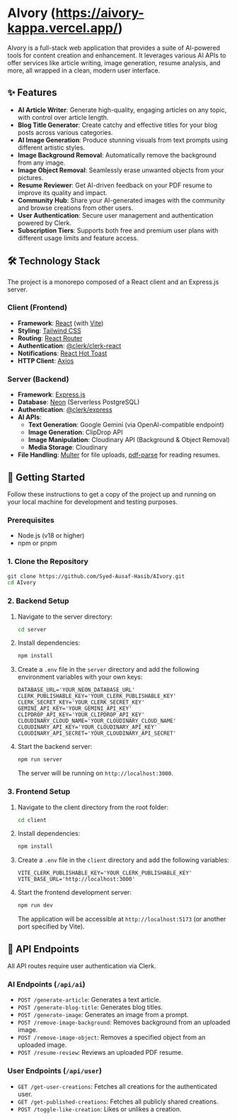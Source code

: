 # AIvory (https://aivory-kappa.vercel.app/)

AIvory is a full-stack web application that provides a suite of AI-powered tools for content creation and enhancement. It leverages various AI APIs to offer services like article writing, image generation, resume analysis, and more, all wrapped in a clean, modern user interface.

## ✨ Features

- **AI Article Writer**: Generate high-quality, engaging articles on any topic, with control over article length.
- **Blog Title Generator**: Create catchy and effective titles for your blog posts across various categories.
- **AI Image Generation**: Produce stunning visuals from text prompts using different artistic styles.
- **Image Background Removal**: Automatically remove the background from any image.
- **Image Object Removal**: Seamlessly erase unwanted objects from your pictures.
- **Resume Reviewer**: Get AI-driven feedback on your PDF resume to improve its quality and impact.
- **Community Hub**: Share your AI-generated images with the community and browse creations from other users.
- **User Authentication**: Secure user management and authentication powered by Clerk.
- **Subscription Tiers**: Supports both free and premium user plans with different usage limits and feature access.

## 🛠️ Technology Stack

The project is a monorepo composed of a React client and an Express.js server.

### Client (Frontend)
- **Framework**: [React](https://reactjs.org/) (with [Vite](https://vitejs.dev/))
- **Styling**: [Tailwind CSS](https://tailwindcss.com/)
- **Routing**: [React Router](https://reactrouter.com/)
- **Authentication**: [@clerk/clerk-react](https://clerk.com/docs/references/react/overview)
- **Notifications**: [React Hot Toast](https://react-hot-toast.com/)
- **HTTP Client**: [Axios](https://axios-http.com/)

### Server (Backend)
- **Framework**: [Express.js](https://expressjs.com/)
- **Database**: [Neon](https://neon.tech/) (Serverless PostgreSQL)
- **Authentication**: [@clerk/express](https://clerk.com/docs/references/express/overview)
- **AI APIs**:
    - **Text Generation**: Google Gemini (via OpenAI-compatible endpoint)
    - **Image Generation**: ClipDrop API
    - **Image Manipulation**: Cloudinary API (Background & Object Removal)
    - **Media Storage**: Cloudinary
- **File Handling**: [Multer](https://github.com/expressjs/multer) for file uploads, [pdf-parse](https://www.npmjs.com/package/pdf-parse) for reading resumes.

## 🚀 Getting Started

Follow these instructions to get a copy of the project up and running on your local machine for development and testing purposes.

### Prerequisites

- Node.js (v18 or higher)
- npm or pnpm

### 1. Clone the Repository

```bash
git clone https://github.com/Syed-Ausaf-Hasib/AIvory.git
cd AIvory
```

### 2. Backend Setup

1.  Navigate to the server directory:
    ```bash
    cd server
    ```
2.  Install dependencies:
    ```bash
    npm install
    ```
3.  Create a `.env` file in the `server` directory and add the following environment variables with your own keys:
    ```env
    DATABASE_URL='YOUR_NEON_DATABASE_URL'
    CLERK_PUBLISHABLE_KEY='YOUR_CLERK_PUBLISHABLE_KEY'
    CLERK_SECRET_KEY='YOUR_CLERK_SECRET_KEY'
    GEMINI_API_KEY='YOUR_GEMINI_API_KEY'
    CLIPDROP_API_KEY='YOUR_CLIPDROP_API_KEY'
    CLOUDINARY_CLOUD_NAME='YOUR_CLOUDINARY_CLOUD_NAME'
    CLOUDINARY_API_KEY='YOUR_CLOUDINARY_API_KEY'
    CLOUDINARY_API_SECRET='YOUR_CLOUDINARY_API_SECRET'
    ```
4.  Start the backend server:
    ```bash
    npm run server
    ```
    The server will be running on `http://localhost:3000`.

### 3. Frontend Setup

1.  Navigate to the client directory from the root folder:
    ```bash
    cd client
    ```
2.  Install dependencies:
    ```bash
    npm install
    ```
3.  Create a `.env` file in the `client` directory and add the following variables:
    ```env
    VITE_CLERK_PUBLISHABLE_KEY='YOUR_CLERK_PUBLISHABLE_KEY'
    VITE_BASE_URL='http://localhost:3000'
    ```
4.  Start the frontend development server:
    ```bash
    npm run dev
    ```
    The application will be accessible at `http://localhost:5173` (or another port specified by Vite).

## 📄 API Endpoints

All API routes require user authentication via Clerk.

### AI Endpoints (`/api/ai`)
- `POST /generate-article`: Generates a text article.
- `POST /generate-blog-title`: Generates blog titles.
- `POST /generate-image`: Generates an image from a prompt.
- `POST /remove-image-background`: Removes background from an uploaded image.
- `POST /remove-image-object`: Removes a specified object from an uploaded image.
- `POST /resume-review`: Reviews an uploaded PDF resume.

### User Endpoints (`/api/user`)
- `GET /get-user-creations`: Fetches all creations for the authenticated user.
- `GET /get-published-creations`: Fetches all publicly shared creations.
- `POST /toggle-like-creation`: Likes or unlikes a creation.
